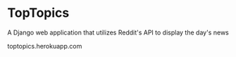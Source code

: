 # TopTopics
A Django web application that utilizes Reddit's API to display the day's news

toptopics.herokuapp.com

